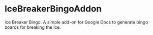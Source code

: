 # IceBreakerBingoAddon
Ice Breaker Bingo: A simple add-on for Google Docs to generate bingo boards for breaking the ice.
